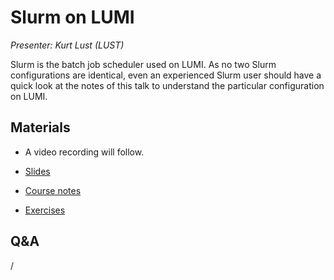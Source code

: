 # Slurm on LUMI

*Presenter: Kurt Lust (LUST)*

Slurm is the batch job scheduler used on LUMI. As no two Slurm configurations are
identical, even an experienced Slurm user should have a quick look at the notes of this
talk to understand the particular configuration on LUMI.


## Materials

<!--
Materials will be made available after the lecture
-->

<!--
<video src="https://462000265.lumidata.eu/2day-next/recordings/201-Slurm.mp4" controls="controls"></video>
-->
-   A video recording will follow.

-   [Slides](https://462000265.lumidata.eu/2day-next/files/LUMI-2day-next-201-Slurm.pdf)

-   [Course notes](201-Slurm.md)

-   [Exercises](E201-Slurm.md)


## Q&A

/



